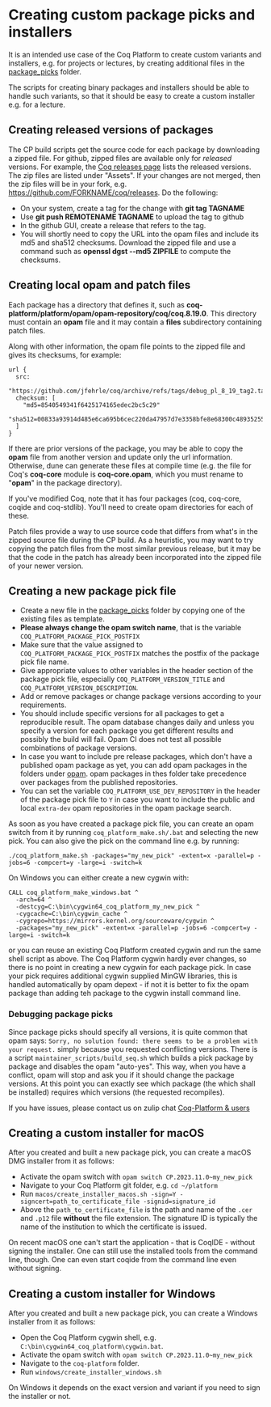 # Creating custom package picks and installers

It is an intended use case of the Coq Platform to create custom variants and installers, e.g.
for projects or lectures, by creating additional files in the [package_picks](../package_picks) folder.

The scripts for creating binary packages and installers should be able to
handle such variants, so that it should be easy to create a custom installer
e.g. for a lecture.

## Creating released versions of packages

The CP build scripts get the source code for each package by downloading a zipped file.
For github, zipped files are available only for _released_ versions. For example, the
[Coq releases page](https://github.com/coq/coq/releases) lists the released versions.
The zip files are listed under "Assets".  If your changes are not merged, then the
zip files will be in your fork, e.g. https://github.com/FORKNAME/coq/releases.  Do the
following:

- On your system, create a tag for the change with **git tag TAGNAME**
- Use **git push REMOTENAME TAGNAME** to upload the tag to github
- In the github GUI, create a release that refers to the tag.
- You will shortly need to copy the URL into the opam files and include its md5 and
  sha512 checksums.  Download the zipped file and use a command such as
  **openssl dgst --md5 ZIPFILE** to compute the checksums.

## Creating local opam and patch files

Each package has a directory that defines it, such as
**coq-platform/platform/opam/opam-repository/coq/coq.8.19.0**.  This
directory must contain an **opam** file and it may contain a **files**
subdirectory containing patch files.

Along with other information, the opam file points to the zipped file and gives
its checksums, for example:

```
url {
  src: 
    "https://github.com/jfehrle/coq/archive/refs/tags/debug_pl_8_19_tag2.tar.gz"
  checksum: [
    "md5=8540549341f6425174165edec2bc5c29"
    "sha512=00833a93914d485e6ca695b6cec220da47957d7e3358bfe8e68300c48935255e95436be751826d837dfbd5f784116df86c1b57a8fe7e3301b45b4b19bffe958f"
  ]
}
```

If there are prior versions of the package, you may be able to copy the **opam** file
from another version and update only the url information.  Otherwise, dune
can generate these files at compile time (e.g. the file for Coq's **coq-core** module
is **coq-core.opam**, which you must rename to "**opam**" in the package directory).

If you've modified Coq, note that it has four packages (coq, coq-core, coqide
and coq-stdlib).  You'll need to create opam directories for each of these.

Patch files provide a way to use source code that differs from what's in the
zipped source file during the CP build.  As a heuristic, you may want to try
copying the patch files from the most similar previous release, but it may
be that the code in the patch has already been incorporated into the zipped
file of your newer version.

## Creating a new package pick file

- Create a new file in the [package_picks](package_picks) folder by copying one of the existing files as template.
- **Please always change the opam switch name**, that is the variable `COQ_PLATFORM_PACKAGE_PICK_POSTFIX`
- Make sure that the value assigned to `COQ_PLATFORM_PACKAGE_PICK_POSTFIX` matches the postfix of the package pick file name.
- Give appropriate values to other variables in the header section of the package pick file, especially `COQ_PLATFORM_VERSION_TITLE` and `COQ_PLATFORM_VERSION_DESCRIPTION`.
- Add or remove packages or change package versions according to your requirements.
- You should include specific versions for all packages to get a reproducible result.
  The opam database changes daily and unless you specify a version for each package you get different results and possibly the build will fail.
  Opam CI does not test all possible combinations of package versions.
- In case you want to include pre release packages, which don't have a published opam package as yet, you can add opam packages in the folders under [opam](../opam).
  opam packages in thes folder take precedence over packages from the published repositories.
- You can set the variable `COQ_PLATFORM_USE_DEV_REPOSITORY` in the header of the package pick file to `Y` in case you want to include the public and local `extra-dev` opam repositories in the opam package search.

As soon as you have created a package pick file, you can create an opam switch from it by running `coq_platform_make.sh/.bat` and selecting the new pick.
You can also give the pick on the command line e.g. by running:
```
./coq_platform_make.sh -packages="my_new_pick" -extent=x -parallel=p -jobs=6 -compcert=y -large=i -switch=k
```

On Windows you can either create a new cygwin with:
```
CALL coq_platform_make_windows.bat ^
  -arch=64 ^
  -destcyg=C:\bin\cygwin64_coq_platform_my_new_pick ^
  -cygcache=C:\bin\cygwin_cache ^
  -cygrepo=https://mirrors.kernel.org/sourceware/cygwin ^
  -packages="my_new_pick" -extent=x -parallel=p -jobs=6 -compcert=y -large=i -switch=k 
```
or you can reuse an existing Coq Platform created cygwin and run the same shell script as above.
The Coq Platform cygwin hardly ever changes, so there is no point in creating a new cygwin for each package pick.
In case your pick requires additional cygwin supplied MinGW libraries, this is handled automatically by opam depext - if not it is better to fix the opam package than adding teh package to the cygwin install command line.

### Debugging package picks

Since package picks should specify all versions, it is quite common that opam says: `Sorry, no solution found: there seems to be a problem with your request.` simply because you requested conflicting versions.
There is a script `maintainer_scripts/build_seq.sh` which builds a pick package by package and disables the opam "auto-yes". This way, when you have a conflict, opam will stop and ask you if it should change the package versions. At this point you can exactly see which package (the which shall be installed) requires which versions (the requested recompiles).

If you have issues, please contact us on zulip chat [Coq-Platform & users](https://coq.zulipchat.com/#narrow/stream/250632-Coq-Platform.20devs.20.26.20users)

## Creating a custom installer for macOS

After you created and built a new package pick, you can create a macOS DMG installer from it as follows:

- Activate the opam switch with `opam switch CP.2023.11.0~my_new_pick`
- Navigate to your Coq Platform git folder, e.g. `cd ~/platform`
- Run `macos/create_installer_macos.sh -sign=Y -signcert=path_to_certificate_file -signid=signature_id`
- Above the `path_to_certificate_file` is the path and name of the `.cer` and `.p12` file **without** the file extension. The signature ID is typically the name of the institution to which the certificate is issued.

On recent macOS one can't start the application - that is CoqIDE - without signing the installer. One can still use the installed tools from the command line, though. One can even start coqide from the command line even without signing.

## Creating a custom installer for Windows

After you created and built a new package pick, you can create a Windows installer from it as follows:

- Open the Coq Platform cygwin shell, e.g. `C:\bin\cygwin64_coq_platform\cygwin.bat`.
- Activate the opam switch with `opam switch CP.2023.11.0~my_new_pick`
- Navigate to the `coq-platform` folder.
- Run `windows/create_installer_windows.sh`

On Windows it depends on the exact version and variant if you need to sign the installer or not.
